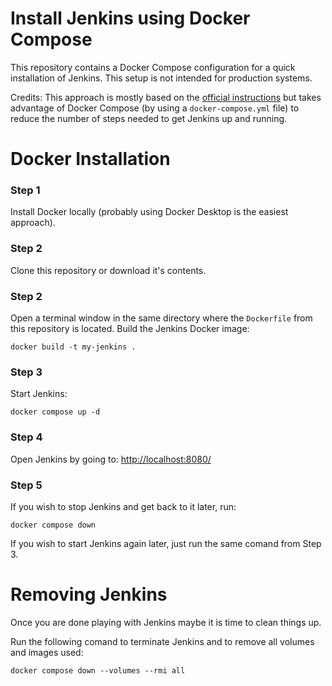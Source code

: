 # Install Jenkins using Docker Compose

This repository contains a Docker Compose configuration for a quick installation of Jenkins. This setup is not intended for production systems.

Credits: This approach is mostly based on the [official instructions](https://www.jenkins.io/doc/book/installing/docker/) but takes advantage of Docker Compose (by using a ```docker-compose.yml``` file) to reduce the number of steps needed to get Jenkins up and running.

# Docker Installation

### Step 1

Install Docker locally (probably using Docker Desktop is the easiest approach).

### Step 2

Clone this repository or download it's contents.

### Step 2

Open a terminal window in the same directory where the ```Dockerfile``` from this repository is located. Build the Jenkins Docker image:

```docker build -t my-jenkins .```

### Step 3

Start Jenkins:

```docker compose up -d```

### Step 4

Open Jenkins by going to: [http://localhost:8080/](http://localhost:8080/)

### Step 5

If you wish to stop Jenkins and get back to it later, run:

```docker compose down```

If you wish to start Jenkins again later, just run the same comand from Step 3.

# Removing Jenkins

Once you are done playing with Jenkins maybe it is time to clean things up.

Run the following comand to terminate Jenkins and to remove all volumes and images used:

```docker compose down --volumes --rmi all ```



